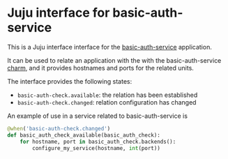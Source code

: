 # Juju interface for basic-auth-service

This is a Juju interface interface for
the [basic-auth-service](https://github.com/CanonicalLtd/basic-auth-service)
application.

It can be used to relate an application with the with the
basic-auth-service
[charm](https://github.com/CanonicalLtd/basic-auth-service-charm), and it
provides hostnames and ports for the related units.

The interface provides the following states:

- `basic-auth-check.available`: the relation has been established
- `basic-auth-check.changed`: relation configuration has changed

An example of use in a service related to basic-auth-service is

```python
@when('basic-auth-check.changed')
def basic_auth_check_available(basic_auth_check):
    for hostname, port in basic_auth_check.backends():
        configure_my_service(hostname, int(port))
```
